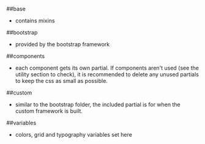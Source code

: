 
##base
- contains mixins

##bootstrap
- provided by the bootstrap framework

##components
- each component gets its own partial. If components aren't used (see the utility section to check), it is recommended to delete any unused partials to keep the css as small as possible.

##custom
- similar to the bootstrap folder, the included partial is for when the custom framework is built.

##variables
- colors, grid and typography variables set here